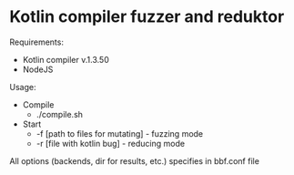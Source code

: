 # Kotlin compiler fuzzer and reduktor
Requirements:
* Kotlin compiler v.1.3.50
* NodeJS


Usage:
* Compile
  * ./compile.sh
* Start
  * -f [path to files for mutating] - fuzzing mode
  * -r [file with kotlin bug] - reducing mode
  
All options (backends, dir for results, etc.) specifies in bbf.conf file


